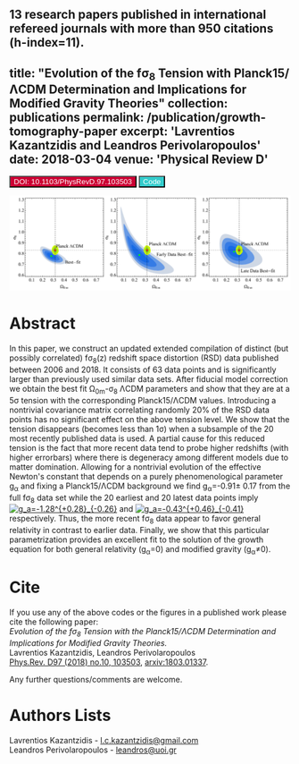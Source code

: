 13 research papers published in international refereed journals with more than 950 citations (h-index=11).
---
title: "Evolution of the f&sigma;<sub>8</sub> Tension with Planck15/&Lambda;CDM Determination and Implications for Modified Gravity Theories"
collection: publications
permalink: /publication/growth-tomography-paper
excerpt: 'Lavrentios Kazantzidis and Leandros Perivolaropoulos'
date: 2018-03-04
venue: 'Physical Review D'
---
<button style="background-color:#CC0033; color:white" onclick="location.href='http://journals.aps.org/prd/abstract/10.1103/PhysRevD.97.103503?fbclid=IwAR2Ujoj0wcbvDjrZVA-WqVtayYqKjMiSRnTJmjKOh4VrVMi8YIIlQg4PUq4'" type="button"> DOI: 10.1103/PhysRevD.97.103503 </button>
<button style="background-color:#33CCCC; color:white" onclick="location.href='http://github.com/lkazantzi/growth-tomography'" type="button"> Code </button>


<p align="center">
<img src="/images/publications_figs/growth-tomography-image.png" width="1500" title="growth_tomography" />
</p> 


Abstract
========
In this paper, we construct an updated extended compilation of  distinct (but possibly correlated) f&sigma;<sub>8</sub>(z) redshift space distortion (RSD) data published between 2006 and 2018. It consists of 63 data points and is significantly larger than previously used similar data sets. After fiducial model correction we obtain the best fit &Omega;<sub>0m</sub>-&sigma;<sub>8</sub> &Lambda;CDM parameters and show that they are at a 5&sigma; tension with the corresponding Planck15/&Lambda;CDM values. Introducing a nontrivial covariance matrix correlating randomly 20% of the RSD data points has no significant effect on the above tension level. We show that the tension disappears  (becomes less than 1&sigma;) when a subsample of the 20 most recently published data is used. A partial cause for this reduced tension is the fact that more recent data tend to probe higher redshifts (with higher errorbars) where there is degeneracy among different models due to matter domination. Allowing for a nontrivial evolution of the effective Newton's constant that depends on a purely phenomenological parameter g<sub>&alpha;</sub> and fixing a Planck15/&Lambda;CDM background we find g<sub>&alpha;</sub>=-0.91&plusmn; 0.17 from the full f&sigma;<sub>8</sub> data set while the 20 earliest and 20 latest data points imply <a href="https://www.codecogs.com/eqnedit.php?latex=g_a=-1.28^{&plus;0.28}_{-0.26}" target="_blank"><img src="https://latex.codecogs.com/svg.latex?g_a=-1.28^{&plus;0.28}_{-0.26}" title="g_a=-1.28^{+0.28}_{-0.26}" /></a> and <a href="https://www.codecogs.com/eqnedit.php?latex=g_a=-0.43^{&plus;0.46}_{-0.41}" target="_blank"><img src="https://latex.codecogs.com/svg.latex?g_a=-0.43^{&plus;0.46}_{-0.41}" title="g_a=-0.43^{+0.46}_{-0.41}" /></a> respectively. Thus, the more recent f&sigma;<sub>8</sub> data appear to favor general relativity in contrast to earlier data. Finally, we show that this particular parametrization provides an excellent fit to the solution of the growth equation for both general relativity (g<sub>&alpha;</sub>=0) and modified gravity (g<sub>&alpha;</sub>&ne;0).

Cite
========
If you use any of the above codes or the figures in a published work please cite the following paper:
<br>*Evolution of the f&sigma;<sub>8</sub> Tension with the Planck15/&Lambda;CDM Determination and Implications for Modified Gravity Theories.*
<br>Lavrentios Kazantzidis, Leandros Perivolaropoulos
<br>[Phys.Rev. D97 (2018) no.10, 103503](https://journals.aps.org/prd/abstract/10.1103/PhysRevD.97.103503), [arxiv:1803.01337](https://arxiv.org/pdf/1803.01337.pdf).

Any further questions/comments are welcome.

Authors Lists
========
Lavrentios Kazantzidis - <l.c.kazantzidis@gmail.com>
<br>Leandros Perivolaropoulos - <leandros@uoi.gr>


